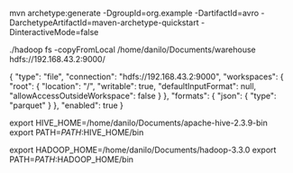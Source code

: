 mvn archetype:generate -DgroupId=org.example -DartifactId=avro -DarchetypeArtifactId=maven-archetype-quickstart -DinteractiveMode=false

./hadoop fs -copyFromLocal /home/danilo/Documents/warehouse hdfs://192.168.43.2:9000/



{
  "type": "file",
  "connection": "hdfs://192.168.43.2:9000",
  "workspaces": {
    "root": {
      "location": "/",
      "writable": true,
      "defaultInputFormat": null,
      "allowAccessOutsideWorkspace": false
    }
  },
  "formats": {
    "json": {
      "type": "parquet"
    }
  },
  "enabled": true
}

export HIVE_HOME=/home/danilo/Documents/apache-hive-2.3.9-bin
export PATH=$PATH:$HIVE_HOME/bin

export HADOOP_HOME=/home/danilo/Documents/hadoop-3.3.0
export PATH=$PATH:$HADOOP_HOME/bin